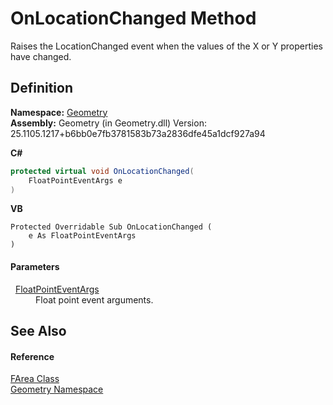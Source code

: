 # OnLocationChanged Method


Raises the LocationChanged event when the values of the X or Y properties have changed.



## Definition
**Namespace:** <a href="eb409b48-e279-bdb4-daf3-3196b72d55a2.md">Geometry</a>  
**Assembly:** Geometry (in Geometry.dll) Version: 25.1105.1217+b6bb0e7fb3781583b73a2836dfe45a1dcf927a94

**C#**
``` C#
protected virtual void OnLocationChanged(
	FloatPointEventArgs e
)
```
**VB**
``` VB
Protected Overridable Sub OnLocationChanged ( 
	e As FloatPointEventArgs
)
```



#### Parameters
<dl><dt>  <a href="3d5f5ce0-45ba-27c6-d554-58d5d0b30ea2.md">FloatPointEventArgs</a></dt><dd>Float point event arguments.</dd></dl>

## See Also


#### Reference
<a href="bb9e7df7-af91-41d9-e4eb-f0500ec02002.md">FArea Class</a>  
<a href="eb409b48-e279-bdb4-daf3-3196b72d55a2.md">Geometry Namespace</a>  
